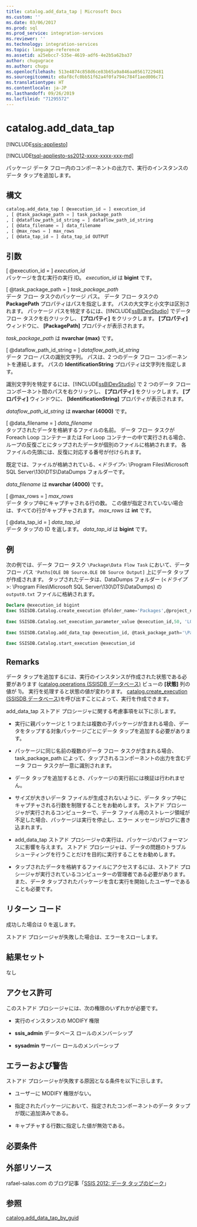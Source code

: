 ```yaml
---
title: catalog.add_data_tap | Microsoft Docs
ms.custom: ''
ms.date: 03/06/2017
ms.prod: sql
ms.prod_service: integration-services
ms.reviewer: ''
ms.technology: integration-services
ms.topic: language-reference
ms.assetid: a25ebcc7-535e-4619-adf6-4e2b5a62ba37
author: chugugrace
ms.author: chugu
ms.openlocfilehash: 513e4874c858d6ce83b65a9a846aa05617229481
ms.sourcegitcommit: e8af8cfc0bb51f62a4f0fa794c784f1aed006c71
ms.translationtype: HT
ms.contentlocale: ja-JP
ms.lasthandoff: 09/26/2019
ms.locfileid: "71295572"
---
```

# <a name="catalogadd_data_tap"></a>catalog.add_data_tap 

[!INCLUDE[ssis-appliesto](../../includes/ssis-appliesto-ssvrpluslinux-asdb-asdw-xxx.md)]


[!INCLUDE[tsql-appliesto-ss2012-xxxx-xxxx-xxx-md](../../includes/tsql-appliesto-ss2012-xxxx-xxxx-xxx-md.md)]

  パッケージ データ フロー内のコンポーネントの出力で、実行のインスタンスのデータ タップを追加します。  
  
## <a name="syntax"></a>構文  
  
```sql  
catalog.add_data_tap [ @execution_id = ] execution_id  
, [ @task_package_path = ] task_package_path  
, [ @dataflow_path_id_string = ] dataflow_path_id_string  
, [ @data_filename = ] data_filename  
, [ @max_rows = ] max_rows  
, [ @data_tap_id = ] data_tap_id OUTPUT  
```  
  
## <a name="arguments"></a>引数  
 [ @execution_id = ] *execution_id*  
 パッケージを含む実行の実行 ID。 *execution_id* は **bigint** です。  
  
 [ @task_package_path = ] *task_package_path*  
 データ フロー タスクのパッケージ パス。 データ フロー タスクの **PackagePath** プロパティはパスを指定します。 パスの大文字と小文字は区別されます。 パッケージ パスを特定するには、[!INCLUDE[ssBIDevStudio](../../includes/ssbidevstudio-md.md)] でデータ フロー タスクを右クリックし、 **[プロパティ]** をクリックします。 **[プロパティ]** ウィンドウに、 **[PackagePath]** プロパティが表示されます。  
  
 *task_package_path* は **nvarchar (max)** です。  
  
 [ @dataflow_path_id_string = ] *dataflow_path_id_string*  
 データ フロー パスの識別文字列。 パスは、2 つのデータ フロー コンポーネントを連結します。 パスの **IdentificationString** プロパティは文字列を指定します。  
  
 識別文字列を特定するには、[!INCLUDE[ssBIDevStudio](../../includes/ssbidevstudio-md.md)] で 2 つのデータ フロー コンポーネント間のパスを右クリックし、 **[プロパティ]** をクリックします。 **[プロパティ]** ウィンドウに、 **[IdentificationString]** プロパティが表示されます。  
  
 *dataflow_path_id_string* は **nvarchar (4000)** です。  
  
 [ @data_filename = ] *data_filename*  
 タップされたデータを格納するファイルの名前。 データ フロー タスクが Foreach Loop コンテナーまたは For Loop コンテナーの中で実行される場合、ループの反復ごとにタップされたデータが個別のファイルに格納されます。 各ファイルの先頭には、反復に対応する番号が付けられます。  
  
 既定では、ファイルが格納されている、\<*ドライブ*>: \Program Files\Microsoft SQL Server\130\DTS\DataDumps フォルダーです。  
  
 *data_filename* は **nvarchar (4000)** です。  
  
 [ @max_rows = ] *max_rows*  
 データ タップ中にキャプチャされる行の数。 この値が指定されていない場合は、すべての行がキャプチャされます。 *max_rows* は **int** です。  
  
 [ @data_tap_id = ] *data_tap_id*  
 データ タップの ID を返します。 *data_tap_id* は **bigint** です。  
  
## <a name="example"></a>例  
 次の例では、データ フロー タスク `\Package\Data Flow Task` において、データ フロー パス `'Paths[OLE DB Source.OLE DB Source Output]` 上にデータ タップが作成されます。 タップされたデータは、DataDumps フォルダー (\<*ドライブ*>: \Program Files\Microsoft SQL Server\130\DTS\DataDumps) の `output0.txt` ファイルに格納されます。  
  
```sql
Declare @execution_id bigint  
Exec SSISDB.Catalog.create_execution @folder_name='Packages',@project_name='SSISPackages', @package_name='Package.dtsx',@reference_id=Null, @use32bitruntime=False, @execution_id=@execution_id OUTPUT  
  
Exec SSISDB.Catalog.set_execution_parameter_value @execution_id,50, 'LOGGING_LEVEL', 0  
  
Exec SSISDB.Catalog.add_data_tap @execution_id, @task_package_path='\Package\Data Flow Task', @dataflow_path_id_string = 'Paths[OLE DB Source.OLE DB Source Output]', @data_filename = 'output0.txt'  
  
Exec SSISDB.Catalog.start_execution @execution_id  
```  
  
## <a name="remarks"></a>Remarks  
 データ タップを追加するには、実行のインスタンスが作成された状態である必要があります ([catalog.operations &#40;SSISDB データベース&#41;](../../integration-services/system-views/catalog-operations-ssisdb-database.md) ビューの **[状態]** 列の値が 1)。 実行を処理すると状態の値が変わります。 [catalog.create_execution &#40;SSISDB データベース&#41;](../../integration-services/system-stored-procedures/catalog-create-execution-ssisdb-database.md)を呼び出すことによって、実行を作成できます。  
  
 add_data_tap ストアド プロシージャに関する考慮事項を以下に示します。  
  
-   実行に親パッケージと 1 つまたは複数の子パッケージが含まれる場合、データをタップする対象パッケージごとにデータ タップを追加する必要があります。  
  
-   パッケージに同じ名前の複数のデータ フロー タスクが含まれる場合、task_package_path によって、タップされるコンポーネントの出力を含むデータ フロー タスクが一意に識別されます。  
  
-   データ タップを追加するとき、パッケージの実行前には検証は行われません。  
  
-   サイズが大きいデータ ファイルが生成されないように、データ タップ中にキャプチャされる行数を制限することをお勧めします。 ストアド プロシージャが実行されるコンピューターで、データ ファイル用のストレージ領域が不足した場合、パッケージは実行を停止し、エラー メッセージがログに書き込まれます。  
  
-   add_data_tap ストアド プロシージャの実行は、パッケージのパフォーマンスに影響を与えます。 ストアド プロシージャは、データの問題のトラブルシューティングを行うことだけを目的に実行することをお勧めします。  
  
-   タップされたデータを格納するファイルにアクセスするには、ストアド プロシージャが実行されているコンピューターの管理者である必要があります。 また、データ タップされたパッケージを含む実行を開始したユーザーであることも必要です。  
  
## <a name="return-codes"></a>リターン コード  
 成功した場合は 0 を返します。  
  
 ストアド プロシージャが失敗した場合は、エラーをスローします。  
  
## <a name="result-set"></a>結果セット  
 なし  
  
## <a name="permissions"></a>アクセス許可  
 このストアド プロシージャには、次の権限のいずれかが必要です。  
  
-   実行のインスタンスの MODIFY 権限  
  
-   **ssis_admin** データベース ロールのメンバーシップ  
  
-   **sysadmin** サーバー ロールのメンバーシップ  
  
## <a name="errors-and-warnings"></a>エラーおよび警告  
 ストアド プロシージャが失敗する原因となる条件を以下に示します。  
  
-   ユーザーに MODIFY 権限がない。  
  
-   指定されたパッケージにおいて、指定されたコンポーネントのデータ タップが既に追加済みである。  
  
-   キャプチャする行数に指定した値が無効である。  
  
## <a name="requirements"></a>必要条件  
  
## <a name="external-resources"></a>外部リソース  
 rafael-salas.com のブログ記事「[SSIS 2012: データ タップのピーク](https://go.microsoft.com/fwlink/?LinkId=239983)」  
  
## <a name="see-also"></a>参照  
 [catalog.add_data_tap_by_guid](../../integration-services/system-stored-procedures/catalog-add-data-tap-by-guid.md)  
  
  
